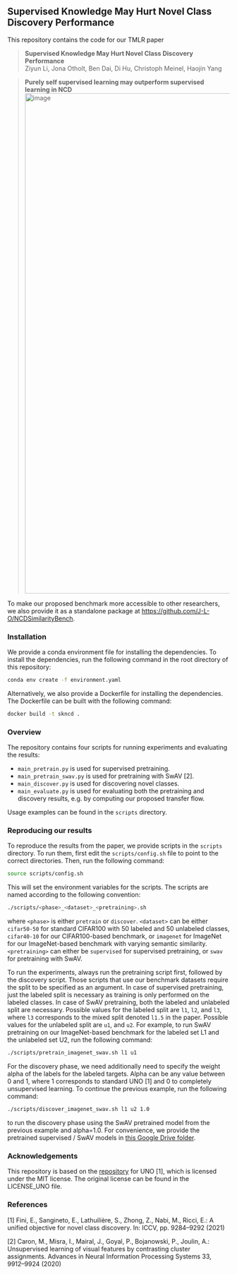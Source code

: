 ## Supervised Knowledge May Hurt Novel Class Discovery Performance

This repository contains the code for our TMLR paper 

> **Supervised Knowledge May Hurt Novel Class Discovery Performance**<br>
> Ziyun Li, Jona Otholt, Ben Dai, Di Hu, Christoph Meinel, Haojin Yang

> **Purely self supervised learning may outperform supervised learning in NCD**<br>
> <img width="1134" alt="image" src="https://user-images.githubusercontent.com/8895593/237053158-de151857-d87c-4457-9c68-46964a4bd7e4.png">

<!-- 
### Abstract
> Novel class discovery (NCD) aims to infer novel categories in an unlabeled dataset by
leveraging prior knowledge of a labeled set comprising disjoint but related classes. Given that
most existing literature focuses primarily on utilizing supervised knowledge from a labeled
set at the methodology level, this paper considers the question: Is supervised knowledge
always helpful at different levels of semantic relevance? To proceed, we first establish a novel
metric, so-called transfer flow, to measure the semantic similarity between labeled/unlabeled
datasets. To show the validity of the proposed metric, we build up a large-scale benchmark
with various degrees of semantic similarities between labeled/unlabeled datasets on ImageNet
by leveraging its hierarchical class structure. The results based on the proposed benchmark
show that the proposed transfer flow is in line with the hierarchical class structure; and that
NCD performance is consistent with the semantic similarities (measured by the proposed
metric). Next, by using the proposed transfer flow, we conduct various empirical experiments
with different levels of semantic similarity, yielding that supervised knowledge may hurt NCD
performance. Specifically, using supervised information from a low-similarity labeled set may
lead to a suboptimal result as compared to using pure self-supervised knowledge. These
results reveal the inadequacy of the existing NCD literature which usually assumes that
supervised knowledge is beneficial. Finally, we develop a pseudo-version of the transfer
flow as a practical reference to decide if supervised knowledge should be used in NCD. Its
effectiveness is supported by our empirical studies, which show that the pseudo transfer flow
(with or without supervised knowledge) is consistent with the corresponding accuracy based
on various datasets. -->

To make our proposed benchmark more accessible to other researchers, we also provide
it as a standalone package at https://github.com/J-L-O/NCDSimilarityBench.

### Installation

We provide a conda environment file for installing the dependencies. To install the
dependencies, run the following command in the root directory of this repository:

```bash
conda env create -f environment.yaml
```

Alternatively, we also provide a Dockerfile for installing the dependencies. The 
Dockerfile can be built with the following command:

```bash
docker build -t skncd .
```

### Overview

The repository contains four scripts for running experiments and evaluating the results:

- `main_pretrain.py` is used for supervised pretraining.
- `main_pretrain_swav.py` is used for pretraining with SwAV [2].
- `main_discover.py` is used for discovering novel classes.
- `main_evaluate.py` is used for evaluating both the pretraining and discovery results, e.g. by computing our proposed transfer flow.

Usage examples can be found in the `scripts` directory.

### Reproducing our results

To reproduce the results from the paper, we provide scripts in the `scripts` directory.
To run them, first edit the `scripts/config.sh` file to point to the correct directories. 
Then, run the following command:

```bash
source scripts/config.sh
```

This will set the environment variables for the scripts. 
The scripts are named according to the following convention:

```bash
./scripts/<phase>_<dataset>_<pretraining>.sh
```

where `<phase>` is either `pretrain` or `discover`.
`<dataset>` can be either `cifar50-50` for standard CIFAR100 with 50 labeled and 50 unlabeled 
classes, `cifar40-10` for our CIFAR100-based benchmark, 
or `imagenet` for ImageNet for our ImageNet-based benchmark with varying semantic similarity.
`<pretraining>` can either be `supervised` for supervised pretraining, or `swav` for pretraining
with SwAV.

To run the experiments, always run the pretraining script first, followed by the discovery script.
Those scripts that use our benchmark datasets require the split to be specified as an argument.
In case of supervised pretraining, just the labeled split is necessary as training is only
performed on the labeled classes.
In case of SwAV pretraining, both the labeled and unlabeled split are necessary.
Possible values for the labeled split are `l1`, `l2`, and `l3`, where `l3` corresponds to the
mixed split denoted `l1.5` in the paper.
Possible values for the unlabeled split are `u1`, and `u2`.
For example, to run SwAV pretraining on our ImageNet-based benchmark for the labeled set L1 and the 
unlabeled set U2, run the following command:

```bash
./scripts/pretrain_imagenet_swav.sh l1 u1
```

For the discovery phase, we need additionally need to specify the weight alpha of the labels for the labeled targets.
Alpha can be any value between 0 and 1, where 1 corresponds to standard UNO [1] and 0 to completely unsupervised learning.
To continue the previous example, run the following command:

```bash
./scripts/discover_imagenet_swav.sh l1 u2 1.0
```

to run the discovery phase using the SwAV pretrained model from the previous example and alpha=1.0.
For convenience, we provide the pretrained supervised / SwAV models in 
[this Google Drive folder](https://drive.google.com/drive/folders/1-IJDStQSU6zAeMGIt37GU-yQSsW2PgyW?usp=share_link).


### Acknowledgements

This repository is based on the [repository](https://github.com/DonkeyShot21/UNO) for UNO [1], which is licensed under 
the MIT license. The original license can be found in the LICENSE_UNO file.

### References
    
[1] Fini, E., Sangineto, E., Lathuilière, S., Zhong, Z., Nabi, M., Ricci, E.: A unified 
objective for novel class discovery. In: ICCV, pp. 9284–9292 (2021)

[2] Caron, M., Misra, I., Mairal, J., Goyal, P., Bojanowski, P., Joulin, A.: Unsupervised 
learning of visual features by contrasting cluster assignments. Advances in Neural 
Information Processing Systems 33, 9912–9924 (2020)
